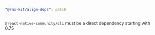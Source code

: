 ```yaml
---
"@rnx-kit/align-deps": patch
---
```


`@react-native-community/cli` must be a direct dependency starting with 0.75
